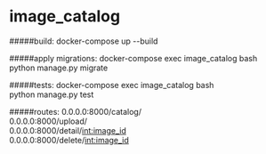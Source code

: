 # image_catalog

#####build:
docker-compose up --build  

#####apply migrations:
docker-compose exec image_catalog bash  
python manage.py migrate

#####tests:
docker-compose exec image_catalog bash  
python manage.py test

#####routes:
0.0.0.0:8000/catalog/  
0.0.0.0:8000/upload/  
0.0.0.0:8000/detail/<int:image_id>  
0.0.0.0:8000/delete/<int:image_id>  